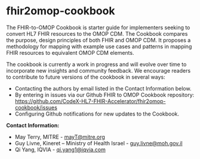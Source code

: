 # fhir2omop-cookbook
The FHIR-to-OMOP Cookbook is starter guide for implementers seeking to convert HL7 FHIR resources to the OMOP CDM.  The Cookbook compares the purpose, design principles of both FHIR and OMOP CDM. It proposes a methodology for mapping with example use cases and patterns in mapping FHIR resources to equivalent OMOP CDM elements.

The cookbook is currently a work in progress and will evolve over time to incorporate new insights and community feedback. We encourage readers to contribute to future versions of the cookbook in several ways:
* Contacting the authors by email listed in the Contact Information below.
* By entering in issues via our Github FHIR to OMOP Cookbook repository: https://github.com/CodeX-HL7-FHIR-Accelerator/fhir2omop-cookbook/issues
* Configuring Github notifications for new updates to the Cookbook.

**Contact Information:**
* May Terry, MITRE - mayT@mitre.org
* Guy Livne, Kineret – Ministry of Health Israel - guy.livne@moh.gov.il
* Qi Yang, IQVIA - qi.yang1@iqvia.com 

